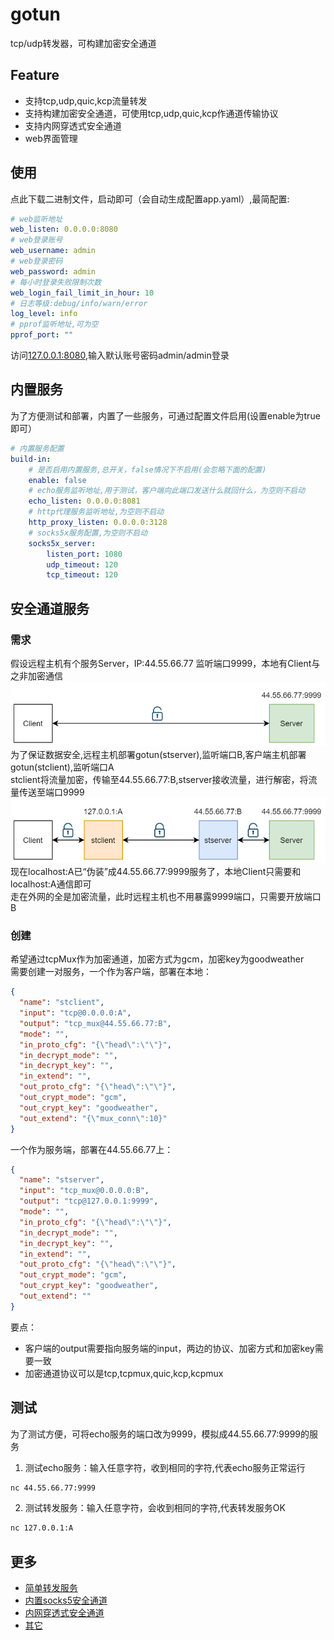 # gotun
tcp/udp转发器，可构建加密安全通道

## Feature
* 支持tcp,udp,quic,kcp流量转发
* 支持构建加密安全通道，可使用tcp,udp,quic,kcp作通道传输协议
* 支持内网穿透式安全通道
* web界面管理

## 使用
点此下载二进制文件，启动即可（会自动生成配置app.yaml）,最简配置:
```yaml
# web监听地址
web_listen: 0.0.0.0:8080
# web登录账号
web_username: admin
# web登录密码
web_password: admin
# 每小时登录失败限制次数
web_login_fail_limit_in_hour: 10
# 日志等级:debug/info/warn/error
log_level: info
# pprof监听地址,可为空
pprof_port: ""
```
访问[127.0.0.1:8080](http://127.0.0.1:8080),输入默认账号密码admin/admin登录<br>

## 内置服务
为了方便测试和部署，内置了一些服务，可通过配置文件启用(设置enable为true即可）
```yaml
# 内置服务配置
build-in:
    # 是否启用内置服务,总开关，false情况下不启用(会忽略下面的配置)
    enable: false
    # echo服务监听地址,用于测试，客户端向此端口发送什么就回什么，为空则不启动
    echo_listen: 0.0.0.0:8081
    # http代理服务监听地址,为空则不启动
    http_proxy_listen: 0.0.0.0:3128
    # socks5x服务配置,为空则不启动
    socks5x_server:
        listen_port: 1080
        udp_timeout: 120
        tcp_timeout: 120
```

## 安全通道服务
### 需求
假设远程主机有个服务Server，IP:44.55.66.77 监听端口9999，本地有Client与之非加密通信</br>
![connection](doc/connection.png)<br>
为了保证数据安全,远程主机部署gotun(stserver),监听端口B,客户端主机部署gotun(stclient),监听端口A<br>
stclient将流量加密，传输至44.55.66.77:B,stserver接收流量，进行解密，将流量传送至端口9999<br>
![connection_with_stunnel](doc/connection_with_stunnel.png)<br>
现在localhost:A已“伪装”成44.55.66.77:9999服务了，本地Client只需要和localhost:A通信即可<br>
走在外网的全是加密流量，此时远程主机也不用暴露9999端口，只需要开放端口B

### 创建
希望通过tcpMux作为加密通道，加密方式为gcm，加密key为goodweather<br>
需要创建一对服务，一个作为客户端，部署在本地：
```json
{
  "name": "stclient",
  "input": "tcp@0.0.0.0:A",
  "output": "tcp_mux@44.55.66.77:B",
  "mode": "",
  "in_proto_cfg": "{\"head\":\"\"}",
  "in_decrypt_mode": "",
  "in_decrypt_key": "",
  "in_extend": "",
  "out_proto_cfg": "{\"head\":\"\"}",
  "out_crypt_mode": "gcm",
  "out_crypt_key": "goodweather",
  "out_extend": "{\"mux_conn\":10}"
}
```
一个作为服务端，部署在44.55.66.77上：
```json
{
  "name": "stserver",
  "input": "tcp_mux@0.0.0.0:B",
  "output": "tcp@127.0.0.1:9999",
  "mode": "",
  "in_proto_cfg": "{\"head\":\"\"}",
  "in_decrypt_mode": "",
  "in_decrypt_key": "",
  "in_extend": "",
  "out_proto_cfg": "{\"head\":\"\"}",
  "out_crypt_mode": "gcm",
  "out_crypt_key": "goodweather",
  "out_extend": ""
}
```
要点：
* 客户端的output需要指向服务端的input，两边的协议、加密方式和加密key需要一致
* 加密通道协议可以是tcp,tcpmux,quic,kcp,kcpmux

## 测试
为了测试方便，可将echo服务的端口改为9999，模拟成44.55.66.77:9999的服务<br>

1. 测试echo服务：输入任意字符，收到相同的字符,代表echo服务正常运行<br>
```bash
nc 44.55.66.77:9999
```
2. 测试转发服务：输入任意字符，会收到相同的字符,代表转发服务OK<br>
```bash
nc 127.0.0.1:A
```

## 更多

* [简单转发服务](doc/简单转发服务.md)
* [内置socks5安全通道](doc/内置socks5安全通道.md)
* [内网穿透式安全通道](doc/内网穿透式安全通道.md)
* [其它](doc/其它.md)




